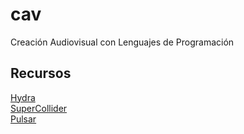 # cav
Creación Audiovisual con Lenguajes de Programación

## Recursos
[Hydra](https://hydra.ojack.xyz/)  
[SuperCollider](https://supercollider.github.io/)  
[Pulsar](https://pulsar-edit.dev/)  
